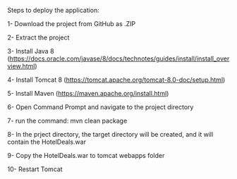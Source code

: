 Steps to deploy the application:

1- Download the project from GitHub as .ZIP

2- Extract the project

3- Install Java 8 (https://docs.oracle.com/javase/8/docs/technotes/guides/install/install_overview.html)

4- Install Tomcat 8 (https://tomcat.apache.org/tomcat-8.0-doc/setup.html)

5- Install Maven (https://maven.apache.org/install.html)

6- Open Command Prompt and navigate to the project directory

7- run the command: mvn clean package

8- In the prject directory, the target directory will be created, and it will contain the HotelDeals.war

9- Copy the HotelDeals.war to tomcat webapps folder

10- Restart Tomcat
